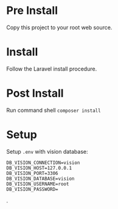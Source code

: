 # Pre Install

Copy this project to your root web source.

# Install

Follow the Laravel install procedure.

# Post Install

Run command shell `composer install`

# Setup

Setup `.env` with vision database:

```
DB_VISION_CONNECTION=vision
DB_VISION_HOST=127.0.0.1
DB_VISION_PORT=3306
DB_VISION_DATABASE=vision
DB_VISION_USERNAME=root
DB_VISION_PASSWORD=
```

.

